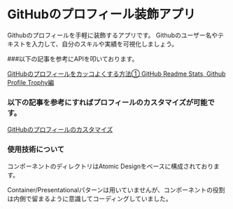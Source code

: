# GitHubのプロフィール装飾アプリ

Githubのプロフィールを手軽に装飾するアプリです。
Githubのユーザー名やテキストを入力して、自分のスキルや実績を可視化しましょう。

###以下の記事を参考にAPIを叩いております。

[GitHubのプロフィールをカッコよくする方法① GitHub Readme Stats, Github Profile Trophy編](https://zenn.dev/a_ichi1/articles/0411396e6b887d)

### 以下の記事を参考にすればプロフィールのカスタマイズが可能です。

[GitHubのプロフィールのカスタマイズ](https://qiita.com/twrcd1227/items/cb6534112bbdeb74ae10)

### 使用技術について

コンポーネントのディレクトリはAtomic Designをベースに構成されております。

Container/Presentationalパターンは用いていませんが、コンポーネントの役割は内側で留まるように意識してコーディングしていました。
